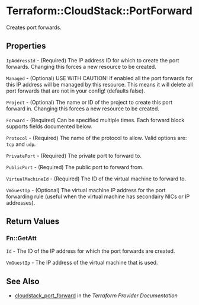 # Terraform::CloudStack::PortForward

Creates port forwards.

## Properties

`IpAddressId` - (Required) The IP address ID for which to create the port forwards. Changing this forces a new resource to be created.

`Managed` - (Optional) USE WITH CAUTION! If enabled all the port forwards for this IP address will be managed by this resource. This means it will delete all port forwards that are not in your config! (defaults false).

`Project` - (Optional) The name or ID of the project to create this port forward in. Changing this forces a new resource to be created.

`Forward` - (Required) Can be specified multiple times. Each forward block supports fields documented below.

`Protocol` - (Required) The name of the protocol to allow. Valid options are: `tcp` and `udp`.

`PrivatePort` - (Required) The private port to forward to.

`PublicPort` - (Required) The public port to forward from.

`VirtualMachineId` - (Required) The ID of the virtual machine to forward to.

`VmGuestIp` - (Optional) The virtual machine IP address for the port forwarding rule (useful when the virtual machine has secondairy NICs or IP addresses).


## Return Values

### Fn::GetAtt

`Id` - The ID of the IP address for which the port forwards are created.

`VmGuestIp` - The IP address of the virtual machine that is used.

## See Also

* [cloudstack_port_forward](https://www.terraform.io/docs/providers/cloudstack/r/port_forward.html) in the _Terraform Provider Documentation_